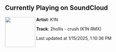 ## Currently Playing on SoundCloud

[<img align="left" width="100" src="https://i1.sndcdn.com/artworks-xhl4M1Yy26ByFpby-b6gQdg-t500x500.jpg">](https://soundcloud.com/k1n_music/2hollis-crush-k1n-rmx)

**Artist**: K1N 

**Track**: 2hollis - crush (K1N RMX)

Last updated at 1/15/2025, 1:10:36 PM
